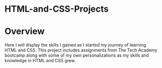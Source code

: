 # HTML-and-CSS-Projects
<h1>Overview</h1>
Here I will display the skills I gained as I started my journey of learning HTML and CSS. This project includes assignments from The Tech Academy bootcamp along with some of my own personalizations as my skills and knowledge in HTML and CSS grew. 
